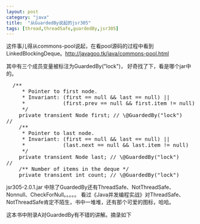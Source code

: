 ```yaml
---
layout: post
category: "java"
title:  "从GuardedBy说起的jsr305"
tags: [thread,threadSafe,guardedBy,jsr305]
---
```


这件事儿得从commons-pool说起，在看pool源码的过程中看到LinkedBlockingDeque。http://javagoo.tk/java/commons-pool.html

其中有三个成员变量被标注为GuardedBy("lock")， 好奇找了下，看是哪个jar中的。
<pre class="prettyPrint">
  /**
     * Pointer to first node.
     * Invariant: (first == null && last == null) ||
     *            (first.prev == null && first.item != null)
     */
    private transient Node<E> first; // \@GuardedBy("lock")
//
    /**
     * Pointer to last node.
     * Invariant: (first == null && last == null) ||
     *            (last.next == null && last.item != null)
     */
    private transient Node<E> last; // \@GuardedBy("lock")
//
    /** Number of items in the deque */
    private transient int count; // \@GuardedBy("lock")
</pre>

jsr305-2.0.1.jar 中除了GuardedBy还有ThreadSafe、NotThreadSafe、Nonnull、CheckForNull。。。。。
看过《Java并发编程实战》对ThreadSafe、NotThreadSafe肯定不陌生，书中一堆堆，还有那个可爱的图标，哈哈。

这本书中附录A对GuardedBy有不错的讲解。摘录如下

